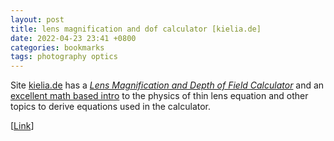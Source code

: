 ```yaml
---
layout: post
title: lens magnification and dof calculator [kielia.de]
date: 2022-04-23 23:41 +0800
categories: bookmarks
tags: photography optics
---
```


Site [kielia.de][site] has a *[Lens Magnification and Depth of Field Calculator][calculator]* and an [excellent math based intro][intro] to the physics of thin lens equation and other topics to derive equations used in the calculator.

[[Link][calculator]]

[site]: https://www.kielia.de
[calculator]: https://www.kielia.de/photography/calculator/
[intro]: https://www.kielia.de/photography/calculator/introduction/
